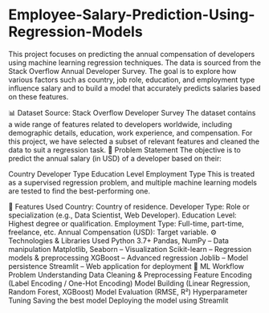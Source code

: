 # Employee-Salary-Prediction-Using-Regression-Models
This project focuses on predicting the annual compensation of developers using machine learning regression techniques. The data is sourced from the Stack Overflow Annual Developer Survey. The goal is to explore how various factors such as country, job role, education, and employment type influence salary and to build a model that accurately predicts salaries based on these features.

📊 Dataset
Source: Stack Overflow Developer Survey
The dataset contains a wide range of features related to developers worldwide, including demographic details, education, work experience, and compensation.
For this project, we have selected a subset of relevant features and cleaned the data to suit a regression task.
🎯 Problem Statement
The objective is to predict the annual salary (in USD) of a developer based on their:

Country
Developer Type
Education Level
Employment Type
This is treated as a supervised regression problem, and multiple machine learning models are tested to find the best-performing one.

🔧 Features Used
Country: Country of residence.
Developer Type: Role or specialization (e.g., Data Scientist, Web Developer).
Education Level: Highest degree or qualification.
Employment Type: Full-time, part-time, freelance, etc.
Annual Compensation (USD): Target variable.
⚙️ Technologies & Libraries Used
Python 3.7+
Pandas, NumPy – Data manipulation
Matplotlib, Seaborn – Visualization
Scikit-learn – Regression models & preprocessing
XGBoost – Advanced regression
Joblib – Model persistence
Streamlit – Web application for deployment
🧠 ML Workflow
Problem Understanding
Data Cleaning & Preprocessing
Feature Encoding (Label Encoding / One-Hot Encoding)
Model Building (Linear Regression, Random Forest, XGBoost)
Model Evaluation (RMSE, R²)
Hyperparameter Tuning
Saving the best model
Deploying the model using Streamlit

